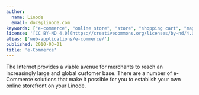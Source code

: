 ```yaml
---
author:
  name: Linode
  email: docs@linode.com
keywords: ["e-commerce", "online store", "store", "shopping cart", "magento", "oscommerce"]
license: '[CC BY-ND 4.0](https://creativecommons.org/licenses/by-nd/4.0)'
alias: ['web-applications/e-commerce/']
published: 2010-03-01
title: 'e-Commerce'
---
```


The Internet provides a viable avenue for merchants to reach an increasingly large and global customer base. There are a number of e-Commerce solutions that make it possible for you to establish your own online storefront on your Linode.

